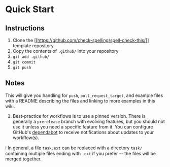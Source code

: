 # Quick Start

## Instructions

1. Clone the [[https://github.com/check-spelling/spell-check-this/]] template repository
2. Copy the contents of `.github/` into your repository
3. `git add .github/`
4. `git commit`
5. `git push`

## Notes

This will give you handling for `push`, `pull_request_target`, and example files with a README describing the files and linking to more examples in this wiki.

1. Best-practice for workflows is to use a pinned version.
   There is generally a `prerelease` branch with evolving features,
   but you should not use it unless you need a specific feature from it.
   You can configure GitHub's 
   [dependabot](https://docs.github.com/en/github/administering-a-repository/keeping-your-dependencies-updated-automatically)
   to receive notifications about updates to your workflow(s).

ℹ️ In general, a file `task.ext` can be replaced with a directory `task/`
  containing multiple files ending with `.ext` if you prefer --
  the files will be merged together.
